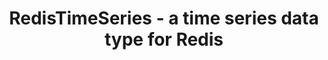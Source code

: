 ---
title: RedisTimeSeries - a time series data type for Redis
linkTitle: RedisTimeSeries
type: docs
---